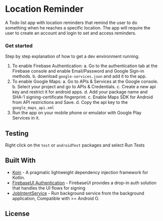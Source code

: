 # Location Reminder

A Todo list app with location reminders that remind the user to do something when he reaches a specific location. The app will require the user to create an account and login to set and access reminders.

### Get started

Step by step explanation of how to get a dev environment running.

1. To enable Firebase Authentication:
   a. Go to the authentication tab at the Firebase console and enable Email/Password and Google Sign-in methods.
   b. download `google-services.json` and add it to the app.
2. To enable Google Maps:
   a. Go to APIs & Services at the Google console.
   b. Select your project and go to APIs & Credentials.
   c. Create a new api key and restrict it for android apps.
   d. Add your package name and SHA-1 signing-certificate fingerprint.
   c. Enable Maps SDK for Android from API restrictions and Save.
   d. Copy the api key to the `google_maps_api.xml`
3. Run the app on your mobile phone or emulator with Google Play Services in it.

## Testing

Right click on the `test` or `androidTest` packages and select Run Tests

## Built With

- [Koin](https://github.com/InsertKoinIO/koin) - A pragmatic lightweight dependency injection framework for Kotlin.
- [FirebaseUI Authentication](https://github.com/firebase/FirebaseUI-Android/blob/master/auth/README.md) - FirebaseUI provides a drop-in auth solution that handles the UI flows for signing
- [JobIntentService](https://developer.android.com/reference/androidx/core/app/JobIntentService) - Run background service from the background application, Compatible with >= Android O.

## License
